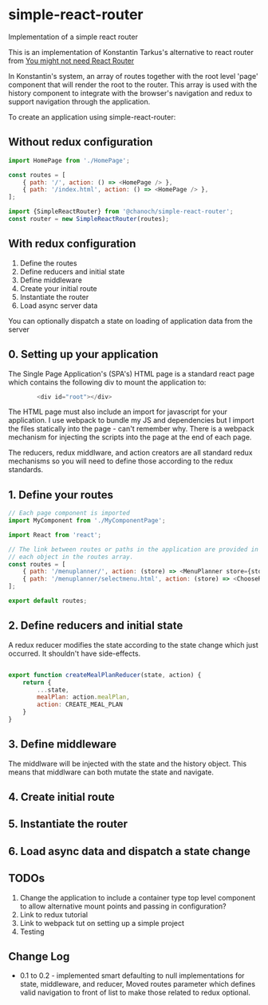 # simple-react-router
Implementation of a simple react router

This is an implementation of Konstantin Tarkus's alternative to react router from [You might not need React Router](https://medium.freecodecamp.org/you-might-not-need-react-router-38673620f3d "Konstantin Tarkus's article on an alternative to react router")

In Konstantin's system, an array of routes together with the root level 'page' component that will render the root to the router. This array is used with the history component to integrate with the browser's navigation and redux to support navigation through the application.

To create an application using simple-react-router:

## Without redux configuration

```javascript
import HomePage from './HomePage';

const routes = [
    { path: '/', action: () => <HomePage /> },
    { path: '/index.html', action: () => <HomePage /> },
];

import {SimpleReactRouter} from '@chanoch/simple-react-router';
const router = new SimpleReactRouter(routes); 
```

## With redux configuration

1. Define the routes 
2. Define reducers and initial state
3. Define middleware 
4. Create your initial route
5. Instantiate the router
6. Load async server data

You can optionally dispatch a state on loading of application data from the server

## 0. Setting up your application
The Single Page Application's (SPA's) HTML page is a standard react page which contains the following div to mount the application to:

```javascript
        <div id="root"></div>
```
The HTML page must also include an import for javascript for your application. I use webpack to bundle my JS and dependencies but I import the files statically into the page - can't remember why. There is a webpack mechanism for injecting the scripts into the page at the end of each page.

The reducers, redux middlware, and action creators are all standard redux mechanisms so you will need to define those according to the redux standards.

## 1. Define your routes

```javascript
// Each page component is imported
import MyComponent from './MyComponentPage';

import React from 'react';

// The link between routes or paths in the application are provided in the path property for
// each object in the routes array.
const routes = [
    { path: '/menuplanner/', action: (store) => <MenuPlanner store={store} /> },
    { path: '/menuplanner/selectmenu.html', action: (store) => <ChooseRecipes  store={store}/> },
];

export default routes;
```

## 2. Define reducers and initial state
A redux reducer modifies the state according to the state change which just occurred. It shouldn't have side-effects.

```javascript

export function createMealPlanReducer(state, action) {
    return {
        ...state,
        mealPlan: action.mealPlan,
        action: CREATE_MEAL_PLAN
    }
}
```


## 3. Define middleware
The middlware will be injected with the state and the history object. This means that middlware
can both mutate the state and navigate.

## 4. Create initial route
## 5. Instantiate the router
## 6. Load async data and dispatch a state change


## TODOs
1. Change the application to include a container type top level component to allow alternative mount points and passing in configuration?
2. Link to redux tutorial
3. Link to webpack tut on setting up a simple project
4. Testing

## Change Log
* 0.1 to 0.2 - implemented smart defaulting to null implementations for state, middleware, and reducer, Moved routes parameter which defines valid navigation to front of list to make those related to redux optional.